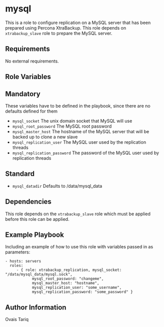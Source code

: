 mysql
========
This is a role to configure replication on a MySQL server that has been prepared using Percona XtraBackup. 
This role depends on `xtrabackup_slave` role to prepare the MySQL server.

Requirements
------------

No external requirements.

Role Variables
--------------

## Mandatory
These variables have to be defined in the playbook, since there are no defaults defined for them
* `mysql_socket` The unix domain socket that MySQL will use
* `mysql_root_password` The MySQL root password
* `mysql_master_host` The hostname of the MySQL server that will be backed up to clone a new slave
* `mysql_replication_user` The MySQL user used by the replication threads
* `mysql_replication_password` The password of the MySQL user used by replication threads

## Standard
* `mysql_datadir` Defaults to /data/mysql_data

Dependencies
------------

This role depends on the `xtrabackup_slave` role which must be applied before this role can be applied.

Example Playbook
-------------------------

Including an example of how to use this role with variables passed in as parameters:

    - hosts: servers
      roles:
         - { role: xtrabackup_replication, mysql_socket: "/data/mysql_data/mysql.sock", 
                mysql_root_password: "changeme",
                mysql_master_host: "hostname",
                mysql_replication_user: "some_username",
                mysql_replication_password: "some_password" }

Author Information
------------------

Ovais Tariq